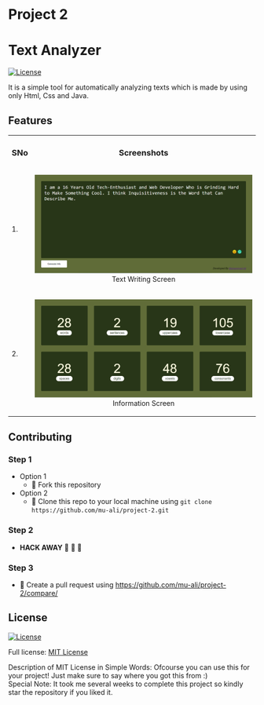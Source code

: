 # Project 2
#  Text Analyzer

[![License](https://img.shields.io/badge/License-MIT-blue.svg)](LICENSE)

It is a simple tool for automatically analyzing texts which is made by using only Html, Css and Java.


## Features

<table>
  <tr>
    <td><h3>SNo</h3></td>
    <td><h3 align="center">Screenshots</h3></td>
  </tr>

  <tr>
    <td>1.</td>
    <td>
      <p align="center">
      <img src="./Readme Pictures/Text Analyzer 1.PNG" title="Text Writing Screen" alt="Text Writing Screen Picture" />
      <br />
      Text Writing Screen
      </p>
    </td>
  </tr>
  <tr>
    <td>2.</td>
    <td>
      <p align="center">
      <img src="./Readme Pictures/Text Analyzer 2.PNG" title="Information Screen" alt="Information Screen Picture" />
      <br />
      Information Screen
      </p>
    </td>
  </tr>
</table>


## Contributing

### Step 1
- Option 1
  - :fork_and_knife: Fork this repository
- Option 2
  -  :dancers: Clone this repo to your local machine using ```git clone https://github.com/mu-ali/project-2.git```

### Step 2
- **HACK AWAY** :hammer: :hammer: :hammer:

### Step 3
- :repeat: Create a pull request using https://github.com/mu-ali/project-2/compare/


## License

[![License](https://img.shields.io/badge/License-MIT-blue.svg)](LICENSE)

Full license: [MIT License](LICENSE)

Description of MIT License in Simple Words: Ofcourse you can use this for your project! Just make sure to say where you got this from :) 
<br/>
Special Note: It took me several weeks to complete this project so kindly star the repository if you liked it. 
